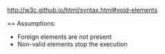 
http://w3c.github.io/html/syntax.html#void-elements

== Assumptions:
* Foreign elements are not present
* Non-valid elements stop the execution
